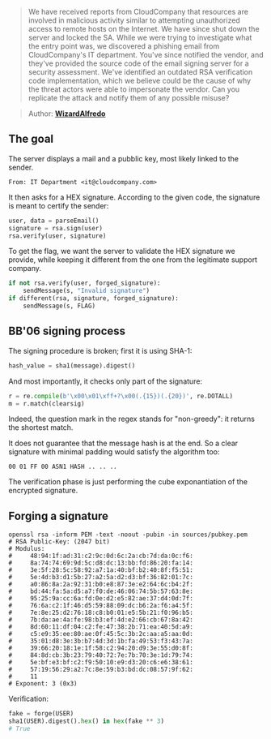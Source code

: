 > We have received reports from CloudCompany that resources are involved in malicious activity similar to attempting unauthorized access to remote hosts on the Internet.
> We have since shut down the server and locked the SA.
> While we were trying to investigate what the entry point was,
> we discovered a phishing email from CloudCompany's IT department.
> You've since notified the vendor, and they've provided the source code of the email signing server for a security assessment.
> We've identified an outdated RSA verification code implementation, which we believe could be the cause of why the threat actors were able to impersonate the vendor.
> Can you replicate the attack and notify them of any possible misuse?

> Author: **[WizardAlfredo][author-profile]**

## The goal

The server displays a mail and a pubblic key, most likely linked to the sender.

```
From: IT Department <it@cloudcompany.com>
```

It then asks for a HEX signature.
According to the given code, the signature is meant to certify the sender:

```python
user, data = parseEmail()
signature = rsa.sign(user)
rsa.verify(user, signature)
```

To get the flag, we want the server to validate the HEX signature we provide, while keeping it different from the one from the legitimate support company.

```python
if not rsa.verify(user, forged_signature):
    sendMessage(s, "Invalid signature")
if different(rsa, signature, forged_signature):
    sendMessage(s, FLAG)
```

## BB'06 signing process

The signing procedure is broken; first it is using SHA-1:

```python
hash_value = sha1(message).digest()
```

And most importantly, it checks only part of the signature:

```python
r = re.compile(b'\x00\x01\xff+?\x00(.{15})(.{20})', re.DOTALL)
m = r.match(clearsig)
```

Indeed, the question mark in the regex stands for "non-greedy": it returns the shortest match.


It does not guarantee that the message hash is at the end.
So a clear signature with minimal padding would satisfy the algorithm too:

```
00 01 FF 00 ASN1 HASH .. .. ..
```

The verification phase is just performing the cube exponantiation of the encrypted signature.

## Forging a signature

```shell
openssl rsa -inform PEM -text -noout -pubin -in sources/pubkey.pem 
# RSA Public-Key: (2047 bit)
# Modulus:
#     48:94:1f:ad:31:c2:9c:0d:6c:2a:cb:7d:da:0c:f6:
#     8a:74:74:69:9d:5c:d8:dc:13:bb:fd:86:20:fa:14:
#     3e:5f:28:5c:58:92:a7:1a:40:bf:b2:40:8f:f5:51:
#     5e:4d:b3:d1:5b:27:a2:5a:d2:d3:bf:36:82:01:7c:
#     a0:86:8a:2a:92:31:b0:e8:87:3e:e2:64:6c:b4:2f:
#     bd:44:fa:5a:d5:a7:f0:de:46:06:74:5b:57:63:8e:
#     95:25:9a:cc:6a:fd:0e:d2:e5:82:ae:37:d4:0d:7f:
#     76:6a:c2:1f:46:d5:59:88:09:dc:b6:2a:f6:a4:5f:
#     7e:8e:25:d2:76:18:c8:b0:01:e5:5b:21:f0:96:b5:
#     7b:da:ae:4a:fe:98:b3:ef:4d:e2:66:cb:67:8a:42:
#     8d:60:11:df:04:c2:fe:47:38:2b:71:ea:40:5d:a9:
#     c5:e9:35:ee:80:ae:0f:45:5c:3b:2c:aa:a5:aa:0d:
#     35:01:d8:3e:3b:b7:4d:3d:1b:fa:49:53:f3:43:7a:
#     39:66:20:18:1e:1f:58:c2:94:20:d9:3e:55:d0:8f:
#     84:8d:cb:3b:23:79:40:72:7e:7b:70:3e:1d:79:74:
#     5e:bf:e3:bf:c2:f9:50:10:e9:d3:20:c6:e6:38:61:
#     57:19:56:29:a2:7c:8e:59:b3:bd:dc:08:57:9f:62:
#     11
# Exponent: 3 (0x3)
```

Verification:

```python
fake = forge(USER)
sha1(USER).digest().hex() in hex(fake ** 3)
# True
```

[author-profile]: https://app.hackthebox.com/users/201215
[article-bb06]: https://words.filippo.io/bleichenbacher-06-signature-forgery-in-python-rsa/
[wiki-sha1]: https://en.wikipedia.org/wiki/SHA-1
